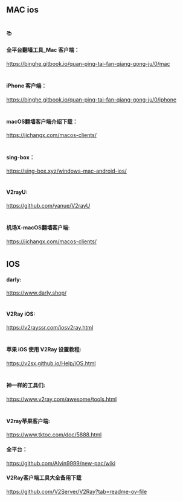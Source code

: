## MAC ios
#
📚
#### 全平台翻墙工具_Mac 客户端：
https://binghe.gitbook.io/quan-ping-tai-fan-qiang-gong-ju/0/mac
#
#### iPhone 客户端：
https://binghe.gitbook.io/quan-ping-tai-fan-qiang-gong-ju/0/iphone
#
#### macOS翻墙客户端介绍下载：
https://jichangx.com/macos-clients/
#
#### sing-box：
https://sing-box.xyz/windows-mac-android-ios/
#
#### V2rayU: 
https://github.com/yanue/V2rayU
#
#### 机场X-macOS翻墙客户端: 
https://jichangx.com/macos-clients/
#


## IOS
#### darly: 
https://www.darly.shop/
#
#### V2Ray iOS: 
https://v2rayssr.com/iosv2ray.html
#
#### 苹果 iOS 使用 V2Ray 设置教程: 
https://v2sx.github.io/Help/iOS.html
#
#### 神一样的工具们: 
https://www.v2ray.com/awesome/tools.html
#
#### V2ray苹果客户端:
https://www.tktoc.com/doc/5888.html




#### 全平台：
https://github.com/Alvin9999/new-pac/wiki
#### V2Ray客户端工具大全备用下载
https://github.com/V2Server/V2Ray?tab=readme-ov-file












